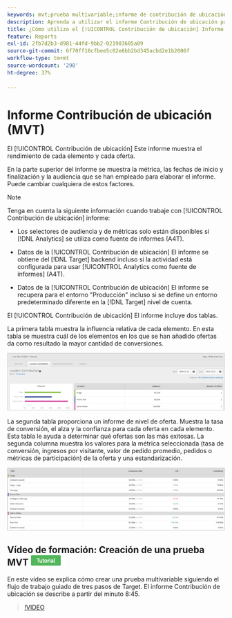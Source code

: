 ```yaml
---
keywords: mvt;prueba multivariable;informe de contribución de ubicación
description: Aprenda a utilizar el informe Contribución de ubicación para el Adobe [!DNL Target] [!UICONTROL Segmentación de experiencias] actividades que muestran el rendimiento de cada elemento y cada oferta.
title: ¿Cómo utilizo el [!UICONTROL Contribución de ubicación] Informe de [!UICONTROL Prueba multivariable] actividades?
feature: Reports
exl-id: 2fb7d2b3-d981-44fd-9bb2-021903605a09
source-git-commit: 6f70ff18cfbee5c02e6bb2bd345acbd2e1b2006f
workflow-type: tm+mt
source-wordcount: '298'
ht-degree: 37%

---
```


# Informe Contribución de ubicación (MVT)

El [!UICONTROL Contribución de ubicación] Este informe muestra el rendimiento de cada elemento y cada oferta.

En la parte superior del informe se muestra la métrica, las fechas de inicio y finalización y la audiencia que se han empleado para elaborar el informe. Puede cambiar cualquiera de estos factores.

>[!NOTE]
>
>Tenga en cuenta la siguiente información cuando trabaje con [!UICONTROL Contribución de ubicación] informe:
>
>* Los selectores de audiencia y de métricas solo están disponibles si [!DNL Analytics] se utiliza como fuente de informes (A4T).
>
>* Datos de la [!UICONTROL Contribución de ubicación] El informe se obtiene del [!DNL Target] backend incluso si la actividad está configurada para usar [!UICONTROL Analytics como fuente de informes] (A4T).
>
>* Datos de la [!UICONTROL Contribución de ubicación] El informe se recupera para el entorno &quot;Producción&quot; incluso si se define un entorno predeterminado diferente en la [!DNL Target] nivel de cuenta.


El [!UICONTROL Contribución de ubicación] El informe incluye dos tablas.

La primera tabla muestra la influencia relativa de cada elemento. En esta tabla se muestra cuál de los elementos en los que se han añadido ofertas da como resultado la mayor cantidad de conversiones.

![Informe Contribución de ubicación en Adobe Target](/help/main/c-reports/assets/locationcontributiontop.png)

La segunda tabla proporciona un informe de nivel de oferta. Muestra la tasa de conversión, el alza y la confianza para cada oferta en cada elemento. Esta tabla le ayuda a determinar qué ofertas son las más exitosas. La segunda columna muestra los valores para la métrica seleccionada (tasa de conversión, ingresos por visitante, valor de pedido promedio, pedidos o métricas de participación) de la oferta y una estandarización.

![Informe Contribución de ubicación en Adobe Target](/help/main/c-reports/assets/locationcontributionbottom.png)

## Vídeo de formación: Creación de una prueba MVT ![Distintivo de tutorial](/help/main/assets/tutorial.png)

En este vídeo se explica cómo crear una prueba multivariable siguiendo el flujo de trabajo guiado de tres pasos de Target. El informe Contribución de ubicación se describe a partir del minuto 8:45.

>[!VIDEO](https://video.tv.adobe.com/v/17395)
